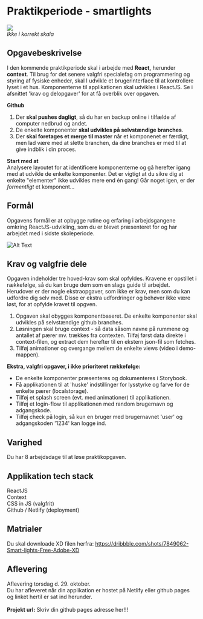 # Praktikperiode - smartlights

![](https://github.com/rts-cmk-opgaver/praktikperiode-smartlights/blob/main/ctrlpanel.png)
<br>*Ikke i korrekt skala*

## Opgavebeskrivelse

I den kommende praktikperiode skal i arbejde med **React,** herunder **context**. Til brug for det senere valgfri specialefag om programmering og styring af fysiske enheder, skal I udvikle et brugerinterface til at kontrollere lyset i et hus. Komponenterne til applikationen skal udvikles i ReactJS. Se i afsnittet 'krav og delopgaver' for at få overblik over opgaven. 


**Github**<br>
   1. Der **skal pushes dagligt**, så du har en backup online i tilfælde af computer nedbrud og andet. 
   2. De enkelte komponenter **skal udvikles på selvstændige branches**.
   3. Der **skal foretages et merge til master** når et komponenet er færdigt, men lad være med at slette branchen, da dine branches er med til at give indblik i din proces.
   

**Start med at**<br>
Analysere layoutet for at identificere komponenterne og gå herefter igang med at udvikle de enkelte komponenter. Det er vigtigt at du sikre dig at enkelte "elementer" ikke udvikles mere end én gang! Går noget igen, er der *formentligt* et komponent...

## Formål
Opgavens formål er at opbygge rutine og erfaring i arbejdsgangene omkring ReactJS-udvikling, som du er blevet præsenteret for og har arbejdet med i sidste skoleperiode.

![Alt Text](https://github.com/rts-cmk-opgaver/praktikperiode-uicomponents/blob/master/giphy.gif)

## Krav og valgfrie dele
Opgaven indeholder tre hoved-krav som skal opfyldes. Kravene er opstillet i rækkefølge, så du kan bruge dem som en slags guide til arbejdet. Herudover er der nogle ekstraopgaver, som ikke er krav, men som du kan udfordre dig selv med. Disse er ekstra udfordringer og behøver ikke være løst, for at opfylde kravet til opgven.

  1. Opgaven skal obygges komponentbaseret. De enkelte komponenter skal udvikles på selvstændige github branches.
  2. Løsningen skal bruge context - så data såsom navne på rummene og antallet af pærer mv. trækkes fra contexten.
  Tilføj først data direkte i context-filen, og extract dem herefter til en ekstern json-fil som fetches.
  3. Tilføj animationer og overgange mellem de enkelte views (video i demo-mappen).
  
  **Ekstra, valgfri opgaver, i ikke prioriteret rækkefølge:** 
  * De enkelte komponenter præsenteres og dokumenteres i Storybook.
  * Få applikationen til at 'huske' indstillinger for lysstyrke og farve for de enkelte pærer (localstorage).
  * Tilføj et splash screen (evt. med animationer) til applikationen.
  * Tilføj et login-flow til applikationen med random brugernavn og adgangskode.
  * Tilføj check på login, så kun en bruger med brugernavnet 'user' og adgangskoden '1234' kan logge ind.
  
## Varighed
Du har 8 arbejdsdage til at løse praktikopgaven.

## Applikation tech stack
ReactJS<br>
Context<br>
CSS in JS (valgfrit)<br>
Github / Netlify (deployment)<br>

## Matrialer
Du skal downloade XD filen herfra: https://dribbble.com/shots/7849062-Smart-lights-Free-Adobe-XD

## Aflevering
Aflevering torsdag d. 29. oktober.<br>
Du har afleveret når din applikation er hostet på Netlify eller github pages og linket hertil er sat ind herunder.<br><br>
**Projekt url:** Skriv din github pages adresse her!!!

